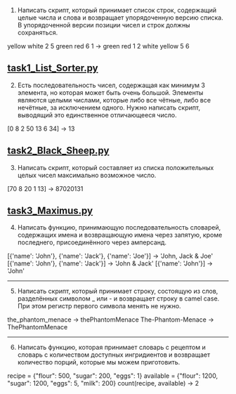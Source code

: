 1. Написать скрипт, который принимает список строк, содержащий целые числа и слова и возвращает упорядоченную версию списка. В упорядоченной версии позиции чисел и строк должны сохраняться.

yellow white 2 5 green red 6 1 -> green red 1 2 white yellow 5 6

[task1_List_Sorter.py](../Viach/task1_List_Sorter.py)
---
2. Есть последовательность чисел, содержащая как минимум 3 элемента, но которая может быть очень большой. Элементы являются целыми числами, которые либо все чётные, либо все нечётные, за исключением одного. Нужно написать скрипт, выводящий это единственное отличающееся число.

[0 8 2 50 13 6 34] -> 13

[task2_Black_Sheep.py](../Viach/task2_Black_Sheep.py)
---
3. Написать скрипт, который составляет из списка положительных целых чисел максимально возможное число.

[70 8 20 1 13] -> 87020131

[task3_Maximus.py](../Viach/task3_Maximus.py)
---
4. Написать функцию, принимающую последовательность словарей, содержащих имена и возвращающую имена через запятую, кроме последнего, присоединённого через амперсанд.

[{'name': 'John'}, {'name': 'Jack'}, {'name': 'Joe'}] -> 'John, Jack & Joe'
[{'name': 'John'}, {'name': 'Jack'}] -> 'John & Jack'
[{'name': 'John'}] -> 'John'

---
5. Написать скрипт, который принимает строку, состоящую из слов, разделённых символом _ или - и возвращает строку в camel case. При этом регистр первого символа менять не нужно.

the_phantom_menace -> thePhantomMenace
The-Phantom-Menace -> ThePhantomMenace

---
6. Написать функцию, которая принимает словарь с рецептом и словарь с количеством доступных ингридиентов и возвращает количество порций, которые мы можем приготовить.

recipe = {"flour": 500, "sugar": 200, "eggs": 1}
available = {"flour": 1200, "sugar": 1200, "eggs": 5, "milk": 200}
count(recipe, available) -> 2
